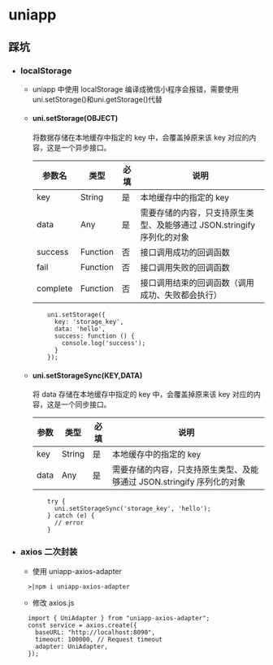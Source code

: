 # uniapp

## 踩坑
- ### localStorage
  - uniapp 中使用 localStorage 编译成微信小程序会报错，需要使用uni.setStorage()和uni.getStorage()代替
  - #### uni.setStorage(OBJECT)
    将数据存储在本地缓存中指定的 key 中，会覆盖掉原来该 key 对应的内容，这是一个异步接口。

    | 参数名   | 类型   | 必填 | 说明                                            |
    |----------|--------|------|-------------------------------------------------|
    | key      | String | 是   | 本地缓存中的指定的 key                          |
    | data     | Any    | 是   | 需要存储的内容，只支持原生类型、及能够通过 JSON.stringify 序列化的对象 |
    | success  | Function | 否   | 接口调用成功的回调函数                           |
    | fail     | Function | 否   | 接口调用失败的回调函数                           |
    | complete | Function | 否   | 接口调用结束的回调函数（调用成功、失败都会执行） |

    ```terminal
        uni.setStorage({
          key: 'storage_key',
          data: 'hello',
          success: function () {
            console.log('success');
          }
        });
    ```
  - #### uni.setStorageSync(KEY,DATA)
    将 data 存储在本地缓存中指定的 key 中，会覆盖掉原来该 key 对应的内容，这是一个同步接口。

    | 参数   | 类型   | 必填 | 说明                                                                 |
    |--------|--------|------|----------------------------------------------------------------------|
    | key    | String | 是   | 本地缓存中的指定的 key                                               |
    | data   | Any    | 是   | 需要存储的内容，只支持原生类型、及能够通过 JSON.stringify 序列化的对象 |
    ```terminal
        try {
          uni.setStorageSync('storage_key', 'hello');
        } catch (e) {
          // error
        }
    ```
- ### axios 二次封装
  - 使用 uniapp-axios-adapter
  ```terminal
    >|npm i uniapp-axios-adapter
  ```
  - 修改 axios.js
  ```terminal
    import { UniAdapter } from "uniapp-axios-adapter";
    const service = axios.create({
      baseURL: "http://localhost:8090",
      timeout: 100000, // Request timeout
      adapter: UniAdapter,
    });
  ```
